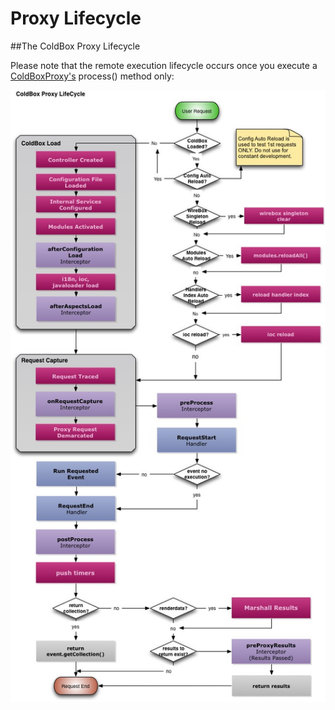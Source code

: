 # Proxy Lifecycle

##The ColdBox Proxy Lifecycle

Please note that the remote execution lifecycle occurs once you execute a [ColdBoxProxy's](http://wiki.coldbox.org/wiki/ColdBoxProxy.cfm) process() method only:

![](ColdBoxLifecyclesProxy.jpg)

